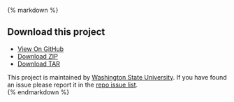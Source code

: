 {% markdown %}
## Download this project

* [View On GitHub](https://github.com/washingtonstateuniversity/WSUMAGE-theme-base)
* [Download ZIP](https://github.com/washingtonstateuniversity/WSUMAGE-theme-base/zipball/master)
* [Download TAR](https://github.com/washingtonstateuniversityWSUMAGE-theme-base/tarball/master)

This project is maintained by [Washington State University](https://github.com/washingtonstateuniversity).  If you have found an issue please report it in the [repo issue list](https://github.com/washingtonstateuniversity/WSUMAGE-theme-base/issues).  
{% endmarkdown %}
